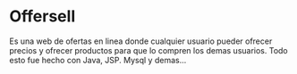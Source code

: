 # Offersell
Es una web de ofertas en linea donde cualquier usuario pueder ofrecer precios y ofrecer productos para que lo compren los demas usuarios. Todo esto fue hecho con Java, JSP. Mysql y demas...
